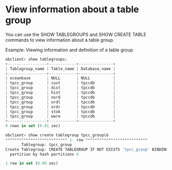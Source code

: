 View information about a table group 
=========================================================



You can use the SHOW TABLEGROUPS and SHOW CREATE TABLE commands to view information about a table group. 

Example: Viewing information and definition of a table group

```javascript
obclient> show tablegroups;
+-----------------+------------+---------------+
| Tablegroup_name | Table_name | Database_name |
+-----------------+------------+---------------+
| oceanbase       | NULL       | NULL          |
| tpcc_group      | cust       | tpccdb        |
| tpcc_group      | dist       | tpccdb        |
| tpcc_group      | hist       | tpccdb        |
| tpcc_group      | nord       | tpccdb        |
| tpcc_group      | ordl       | tpccdb        |
| tpcc_group      | ordr       | tpccdb        |
| tpcc_group      | stok       | tpccdb        |
| tpcc_group      | ware       | tpccdb        |
+-----------------+------------+---------------+
9 rows in set (0.01 sec)

obclient> show create tablegroup tpcc_group\G
*************************** 1. row ***************************
       Tablegroup: tpcc_group
Create Tablegroup: CREATE TABLEGROUP IF NOT EXISTS 'tpcc_group' BINDING = FALSE
  partition by hash partitions 6

1 row in set (0.00 sec)
```


